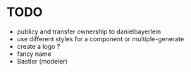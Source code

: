 # TODO

* publicy and transfer ownership to danielbayerlein
* use different styles for a component or multiple-generate
* create a logo ?
* fancy name
 * Bastler (modeler)

